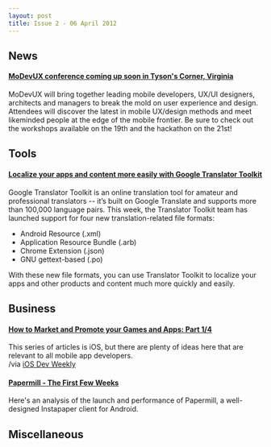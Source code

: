 ```yaml
---
layout: post
title: Issue 2 - 06 April 2012
---
```

## News

#### [MoDevUX conference coming up soon in Tyson's Corner, Virginia](http://modevux.com)
MoDevUX will bring together leading mobile developers, UX/UI designers, architects and managers to break the mold on user experience and design.  Attendees will discover the latest in mobile UX/design methods and meet likeminded people at the edge of the mobile frontier. Be sure to check out the workshops available on the 19th and the hackathon on the 21st!


## Tools

#### [Localize your apps and content more easily with Google Translator Toolkit](http://googletranslate.blogspot.com/2012/03/localize-your-apps-and-content-more.html)
Google Translator Toolkit is an online translation tool for amateur and professional translators -- it’s built on Google Translate and supports more than 100,000 language pairs. This week, the Translator Toolkit team has launched support for four new translation-related file formats: 

*   Android Resource (.xml)
*   Application Resource Bundle (.arb)
*   Chrome Extension (.json)
*   GNU gettext-based (.po)

With these new file formats, you can use Translator Toolkit to localize your apps and other products and content much more quickly and easily.

## Business

#### [How to Market and Promote your Games and Apps: Part 1/4](http://www.raywenderlich.com/11359/how-to-market-and-promote-your-games-and-apps-part-1)
This series of articles is iOS, but there are plenty of ideas here that are relevant to all mobile app developers.  
/via [iOS Dev Weekly](http://iosdevweekly.com)

#### [Papermill - The First Few Weeks](http://www.papermill.me/firstweeks)
Here's an analysis of the launch and performance of Papermill, a well-designed Instapaper client for Android.


## Miscellaneous

